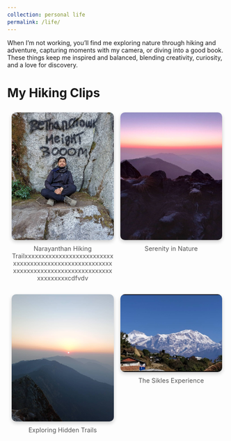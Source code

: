 ```yaml
---
collection: personal life
permalink: /life/
---
```


When I’m not working, you’ll find me exploring nature through hiking and adventure, capturing moments with my camera, or diving into a good book. These things keep me inspired and balanced, blending creativity, curiosity, and a love for discovery.

<h1>My Hiking Clips</h1>
<div class="image-grid">
  <!-- Image 1 -->
  <div class="image-item">
    <img src="../images/Narayanthanmy.jpg" alt="Narayanthan">
    <p class="caption">Narayanthan Hiking Trailxxxxxxxxxxxxxxxxxxxxxxxxxxxxxxxxxxxxxxxxxxxxxxxxxxxxxxxxxxxxxxxxxxxxxxxxxxxxxxxxxxxxxxxxxxxxxcdfvdv</p>
  </div>
  <!-- Image 2 -->
  <div class="image-item">
    <img src="../images/N1.jpg" alt="Hiking">
    <p class="caption">Serenity in Nature</p>
  </div>
  <!-- Image 3 -->
  <div class="image-item">
    <img src="../images/n2.jpg" alt="Adventure">
    <p class="caption">Exploring Hidden Trails</p>
  </div>
  <!-- Image 4 -->
  <div class="image-item">
    <img src="../images/Sikles1.jpg" alt="Sikles">
    <p class="caption">The Sikles Experience</p>
  </div>
</div>

<style>
  .image-grid {
    display: grid;
    grid-template-columns: repeat(auto-fit, minmax(200px, 1fr)); /* Responsive columns */
    gap: 15px; /* Spacing between images */
    padding: 10px;
  }

  .image-item {
    text-align: center;
  }

  .image-item img {
    width: 100%; /* Ensure images fill their container */
    height: auto;
    border-radius: 10px; /* Rounded corners for a modern look */
    box-shadow: 0 4px 8px rgba(0, 0, 0, 0.2); /* Add some shadow for depth */
    transition: transform 0.3s ease, box-shadow 0.3s ease; /* Hover animation */
  }

  .image-item img:hover {
    transform: scale(1.05); /* Slight zoom on hover */
    box-shadow: 0 8px 16px rgba(0, 0, 0, 0.3); /* Enhanced shadow on hover */
  }

  .caption {
    margin-top: 8px; /* Space between the image and caption */
    font-size: 0.9rem; /* Adjust font size for captions */
    color: #555; /* Caption color */
  }
</style>
